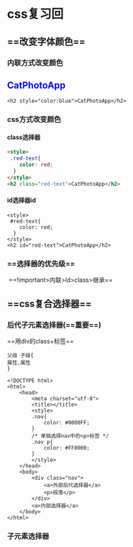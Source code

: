 # css复习回

## ==改变字体颜色==

### 内联方式改变颜色

<h2 style="color:blue">CatPhotoApp</h2>

~~~
<h2 style="color:blue">CatPhotoApp</h2>
~~~

### css方式改变颜色

#### class选择器

~~~html
<style>
 .red-text{
    color: red;
  }
</style>
<h2 class="red-text">CatPhotoApp</h2>
~~~

#### id选择器id

~~~
<style>
 #red-text{
    color: red;
  }
</style>
<h2 id="red-text">CatPhotoApp</h2>
~~~

### ==选择器的优先级==

​	==!important>内联>id>class>继承==

## ==css复合选择器==

### 后代子元素选择器(==重要==)

==用div的class+标签==

~~~
父级 子级{
属性,属性
}
~~~

~~~
<!DOCTYPE html>
<html>
	<head>
		<meta charset="utf-8">
		<title></title>
		<style>
		.nav{
			color: #0000FF;
		}
		/* 单独选择nav中的<p>标签 */
		.nav p{
			color: #FF0000;
		}
		</style>
	</head>
	<body>
		<div class="nav">
			<a>外部后代选择器</a>
			<p>段落</p>
		</div>
		<a>内部选择器</a>
	</body>
</html>
~~~

### 子元素选择器

<!DOCTYPE html>
<html>
	<head>
		<meta charset="utf-8">
		<title></title>
		<style>
		/* 子类选择器

		父类>子类
		只适用于下一层,不适用于下两层,
		如第二个div中<strong>被<p>包裹,那么就不会被选择
		因为<strong>在<div>下两层
		*/
		div>strong{
			color: #FF0000;
		}
		</style>
	</head>
	<body>
		<div >
			<strong>好日子</strong>
			<strong>好日子</strong>
			<strong>好日子</strong>
		</div>
		<div >
			<!-- 第二层 -->
			<p>
				<!-- 第三层 -->
			<strong>好日子</strong>
			<strong>好日子</strong>
			<strong>好日子</strong>
			</p>
		</div>
	</body>
### 交集选择器

类名(例如:p).class名(red)

~~~
<!DOCTYPE html>
<html>
	<head>
		<meta charset="utf-8">
		<title></title>
		<style>
	/* 交集选择器 
	   p和red的交集
	   这样可以保证
	  当只需要一段p红色时不会影响到其他的p
	*/
		p.red{
			color: red;
		}
		</style>
	</head>
	<body>
		<p class="red">红色</p>
		<p class="red">红色</p>
		<p class="red">红色</p>
		<div class="red">红色</div>
		<div class="red">红色</div>
		<div class="red">红色</div>
		<p>蓝色</p>
		<p>蓝色</p>
		<p>蓝色</p>
	</body>
</html>
~~~

### 并集选择器

希望某些元素一并都拥有某种颜色,并方便写代码

把选择器放在左边,然后每个选择器用逗号(,)隔开

~~~
<!DOCTYPE html>
<html>
	<head>
		<meta charset="utf-8">
		<title></title>
	</head>
	<style>
	p,
	span,
	.red{
		color: #FF0000;
	}
	</style>
	<body>
		
		<p>好日子</p>
		<span>好日子</span>
		<div id="red">
			<p>
				好日子
			</p>
		</div>
	</body>
</html>

~~~

### 多类选择器

当想选择多个类时,用多个(.)链接

但当选择器中找不到相应的的class时就会失效

~~~
<html>
<head>
<style type="text/css">
.important {font-weight:bold;}
.warning {font-style:italic;}
.important.warning {background:silver;}
</style>
</head>

<body>
<p class="important">This paragraph is very important.</p>

<p class="warning">This is a warning.</p>

<p class="important urgent warning">This paragraph is a very important warning.</p>

<p>This is a paragraph.</p>

<p>...</p>
</body>
</html>
~~~

### 属性选择器(==重要==)

```
<!DOCTYPE html>
<html>
	<head>
		<meta charset="utf-8">
		<title></title>
		<!-- base 默认网页跳转方式 -->
		<base target="_blank" />
		<style>
		h2[title]{
			color: #00FFFF;
			title
		}
		a[href]{
		color: #bf9c1c;
		}
		/* 图片选择器 */
		img[title="百度"]{
			border: 1px dashed #FF0000;
		}
		/* 选择有特定属性值的元素 
		且不能相差丝毫
		如下方,多个[title="属性选择器1"]便会失效
		*/
	   a[href="https://www.w3school.com.cn/css/css_selector_attribute.asp"][title="属性选择器"][class="skyblue"]{
		   color: skyblue;
	   }
	   /* 根据部分属性值选择 */
	  p[class~=important]{
		  color: #FF0000;
	  }
	  /* 字符串匹配属性选择器 
		^="def" "def"开头的所有元素
		$="def" "def"结尾的所有元素
		*="def" 子串包含"def"的所有元素
	  */
	  h1[title^="def"]{
		  color: aqua;
	  }
	  h1[title$="def"]{
		  color: #BF9C1C;
	  }
	  [title*="def"]{
		  color: chartreuse;
	  }
		</style>
	</head>
	<body>
		<h3>简单属性选择器</h3>
		<a href="css后代选择器.html" >后代选择器</a>
		<h2 title="你好世界">你好世界</h2>
		<h3 title="你好世界">垃圾的世界</h3>
		<h3>图片属性选择器</h3>
		<img src="../../img/百度.png" title="百度">
		<h3>特定属性值</h3>
		<a href="https://www.w3school.com.cn/css/css_selector_attribute.asp" title="属性选择器" class="skyblue">属性选择器详解</a><br />
		<h3>部分选择器</h3>
		<p class="important warning">This is a paragraph.</p>
		<p class="important">This is a paragraph.</p>
		
		<h3>字符串匹配属性选择器</h3>
		<div>
			<h1 title="defstart">以def开头</h1>
			<h1 title="enddef">以def结尾</h1>
			<h1 title="includedefworld">带有def的字符串</h1>
			
		</div>
	</body>
</html>

```

### 伪类选择器(==重要==)

https://www.w3school.com.cn/css/css_pseudo_classes.asp

~~~
<!DOCTYPE html>
<html>
	<head>
		<meta charset="utf-8">
		<title></title>
		<style>
		/* 未访问的链接 */
		.one:link{
			color: #0000FF;
			text-decoration: none;
		}
		/* 已访问的链接 */
		.one:visited{
			color: #FF0000;
		}
		/*鼠标移动到链接上时*/
		.one:hover{
			color: #7FFF00;
		}
		/* 选定不松手时的链接 */
		.one:active{
			color: aquamarine;
			background-color: cyan;
			border: 2px solid #0000FF;
		}
		/* 未访问的链接 */
		a:link{
			color: #aa0000;
			text-decoration: none;
		}
		/* 已访问的链接 */
		a:visited{
			color: #55aaff;
		}
		/*鼠标移动到链接上时*/
		a:hover{
			color: #ffaaff;
		}
		/* 选定不松手时的链接 */
		a:active{
			color: aquamarine;
			background-color: cyan;
			border: 2px solid #0000FF;
		}
		</style>
	</head>
	<body>
		<h3>用类名加伪类选择</h3>
		<a href="https://www.w3school.com.cn/css/css_pseudo_classes.asp" class="one">伪类选择详情</a>
		<h3>标签名加伪类选择</h3>
		<a href="https://www.cnblogs.com/qianguyihao/p/8280814.html" class="two">伪类选择详情2</a>
	</body>
</html>


~~~

## 块级元素和行内元素（==重点==)

https://blog.csdn.net/qq_34821198/article/details/91359274

### 块级元素

常见的块级元素(自动换行， 可设置高宽 )有：

```
   div,h1-h6,p,pre,ul,ol,li,form,table,label等
```

### 行内元素

常见的行内元素（无法自动换行，无法设置宽高）有：

```
   a,img,span，i（斜体）,em（强调）,sub(下标)，sup（上标）等。
```

### 块级元素和行内元素==嵌套规则==

　　1、块元素可以嵌套行元素；

　　2、行元素可以嵌套行元素；

　　3、行元素不可以嵌套块元素；

　　4、文字类块元素不可以嵌套块元素；

　　5、容器类块元素可以嵌套块元素。

### 块级元素和行内元素的相互转换：

块级元素(比如div)和行内元素进行相互转换。

#### ==display：inline;==块级元素转化为行内元素

　　那么这个标签将变为行内元素，即：

　　　　1，此时这个div将不能设置宽度和高度了。

　　　　2，此时这个div可以和其他行内元素并排了。

#### ==display：block;==行内元素转行成块级元素

　　那么这个span标签将变为块级标签，即：

　　　　1，此时这个span能够设置宽度，高度。

　　　　2，此时这个span必须独占一行，其他元素无法与之并排。

　　　　3，如果不设置宽度，将占满父级。

#### ==display：inline-block==

块,行内元素转换成行内块.,display：inline-block

### 行块级元素

常见的行块级元素(拥有内在尺寸，可设置高宽，不会自动换行 )有：

```
 (button,input，textarea,select), img等
```

## 行高(line-height)

- 行高等于容器高度时,文字会垂直居中

- 如果行高大于高度 文字会偏下

- 如果行高小于高度 文字会偏上

## css背景

### 背景颜色

background-color 

```
body {
  background-color: lightblue;
}
```

####  RGBA 的透明度

A:*alpha*

```
div {
  background: rgba(0, 128, 0, 0.3) /* 30% 不透明度的绿色背景 */
}
```

###   背景图片

background-img

~~~
body {
  background-image: url("paper.gif");
}
~~~

#### 背景图片的大小

https://www.w3school.com.cn/cssref/pr_background-size.asp

```
div
{
background:url(img_flwr.gif);
background-size:80px 60px;
background-repeat:no-repeat;
}
```


#### 背景图片重复

| 铺满               | 默认                          |
| ------------------ | ----------------------------- |
| 水平方向重复       | background-repeat: repeat-x   |
| 垂直方向重复       | background-repeat: repeat-y   |
| 只显示一次背景图像 | background-repeat: no-repeat; |

#### 背景图片的位置

https://www.w3school.com.cn/cssref/pr_background-position.asp

 background-position

| top left (左上)(顺序无关) | 如果您仅规定了一个关键词，那么第二个值将是"center"。默认值：0% 0%。 |
| ------------------------- | ------------------------------------------------------------ |
| x% y%(有顺序)             | 第一个值是水平位置，第二个值是垂直位置。左上角是 0% 0%。右下角是 100% 100%。如果您仅规定了一个值，另一个值将是 50%。 |
| xpos ypos                 | 第一个值是水平位置，第二个值是垂直位置。左上角是 0 0。单位是像素 (0px 0px) 或任何其他的 CSS 单位。如果您仅规定了一个值，另一个值将是50%。您可以混合使用 % 和 position 值。 |

#### 背景附着

https://www.cnblogs.com/Renyi-Fan/p/12300232.html

| 值      | 描述                                                    |
| :------ | :------------------------------------------------------ |
| scroll  | 默认值。背景图像会随着页面其余部分的滚动而移动。        |
| fixed   | 当页面的其余部分滚动时，背景图像不会移动。              |
| inherit | 规定应该从父元素继承 background-attachment 属性的设置。 |

